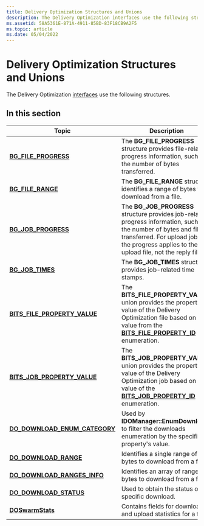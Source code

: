 ```yaml
---
title: Delivery Optimization Structures and Unions
description: The Delivery Optimization interfaces use the following structures.
ms.assetid: 58A5361E-871A-4911-85BD-83F18CB9A2F5
ms.topic: article
ms.date: 05/04/2022
---
```


# Delivery Optimization Structures and Unions

The Delivery Optimization [interfaces](do-interfaces.md) use the following structures.

## In this section

| Topic | Description |
|-|-|
| [**BG_FILE_PROGRESS**](bg-file-progress.md) | The **BG_FILE_PROGRESS** structure provides file-related progress information, such as the number of bytes transferred. |
| [**BG_FILE_RANGE**](bg-file-range.md) | The **BG_FILE_RANGE** structure identifies a range of bytes to download from a file. |
| [**BG_JOB_PROGRESS**](bg-job-progress.md) | The **BG_JOB_PROGRESS** structure provides job-related progress information, such as the number of bytes and files transferred. For upload jobs, the progress applies to the upload file, not the reply file.  |
| [**BG_JOB_TIMES**](bg-job-times.md) | The **BG_JOB_TIMES** structure provides job-related time stamps. |
| [**BITS_FILE_PROPERTY_VALUE**](bits-file-property-value.md) | The **BITS_FILE_PROPERTY_VALUE** union provides the property value of the Delivery Optimization file based on a value from the [**BITS_FILE_PROPERTY_ID**](bits-file-property-id-.md) enumeration. |
| [**BITS_JOB_PROPERTY_VALUE**](bits-job-property-value-.md) | The **BITS_JOB_PROPERTY_VALUE** union provides the property value of the Delivery Optimization job based on the value of the [**BITS_JOB_PROPERTY_ID**](bits-job-property-id.md) enumeration. |
| [**DO_DOWNLOAD_ENUM_CATEGORY**](/windows/win32/api/deliveryoptimization/ns-deliveryoptimization-do_download_enum_category) | Used by **IDOManager::EnumDownloads** to filter the downloads enumeration by the specific property's value. |
| [**DO_DOWNLOAD_RANGE**](/windows/win32/api/deliveryoptimization/ns-deliveryoptimization-do_download_range) | Identifies a single range of bytes to download from a file. |
| [**DO_DOWNLOAD_RANGES_INFO**](/windows/win32/api/deliveryoptimization/ns-deliveryoptimization-do_download_ranges_info) | Identifies an array of ranges of bytes to download from a file. |
| [**DO_DOWNLOAD_STATUS**](/windows/win32/api/deliveryoptimization/ns-deliveryoptimization-do_download_status) | Used to obtain the status of a specific download. |
| [**DOSwarmStats**](doswarmstats.md) | Contains fields for download and upload statistics for a file. |

